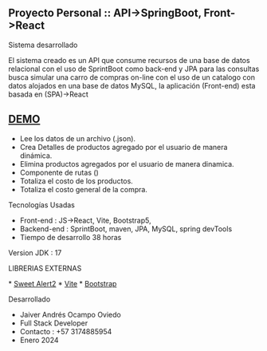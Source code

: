 ## Proyecto Personal  :: API->SpringBoot, Front->React


Sistema desarrollado  

El sistema creado es un API que consume recursos de una base de datos relacional con el uso de SprintBoot como back-end y JPA para las consultas
busca simular una carro de compras on-line con el uso de un catalogo con datos alojados en una base de datos  MySQL, la aplicación (Front-end) esta basada en (SPA)->React

## <a href="https://youtu.be/aSTMgMif2ZI" target="_blank">DEMO</a>


* Lee los datos de un archivo (.json).
* Crea Detalles de productos agregado por el usuario de manera dinámica.
* Elimina productos agregados por el usuario de manera dinamica.
* Componente de rutas ()
* Totaliza el costo de los productos.
* Totaliza el costo general de la compra.


Tecnologías Usadas
* Front-end  : JS->React, Vite, Bootstrap5,
* Backend-end  : SprintBoot, maven, JPA, MySQL, spring devTools
* Tiempo de desarrollo 38 horas

Version JDK : 17

LIBRERIAS EXTERNAS
<p align="left">
* <a href="https://sweetalert2.github.io/">Sweet Alert2</a>
* <a href="https://vitejs.dev/guide/">Vite</a>
* <a href="https://getbootstrap.com/docs/5.3/getting-started/download/">Bootstrap</a>
</p>


Desarrollado
* Jaiver Andrés Ocampo Oviedo
* Full Stack Developer
* Contacto : +57 3174885954
* Enero 2024
